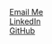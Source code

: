 <div class="main-body" id="awards-md">
    <a href="mailto:youremail@example.com" class="contact-link">
        <i class="bi bi-envelope-fill"></i> Email Me
    </a>
    <br>
    <a href="https://www.linkedin.com/in/yourprofile" target="_blank" class="contact-link">
        <i class="bi bi-linkedin"></i> LinkedIn
    </a>
    <br>
    <a href="https://github.com/yourusername" target="_blank" class="contact-link">
        <i class="bi bi-github"></i> GitHub
    </a>
</div>


